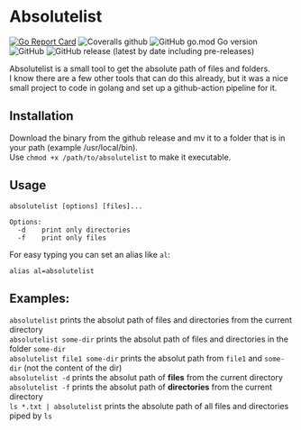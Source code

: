 # Absolutelist

[![Go Report Card](https://goreportcard.com/badge/github.com/dergeberl/absolutelist)](https://goreportcard.com/report/github.com/dergeberl/absolutelist) ![Coveralls github](https://img.shields.io/coveralls/github/dergeberl/absolutelist) ![GitHub go.mod Go version](https://img.shields.io/github/go-mod/go-version/dergeberl/absolutelist) ![GitHub](https://img.shields.io/github/license/dergeberl/absolutelist) ![GitHub release (latest by date including pre-releases)](https://img.shields.io/github/v/release/dergeberl/absolutelist?include_prereleases)

Absolutelist is a small tool to get the absolute path of files and folders.  
I know there are a few other tools that can do this already, but it was a nice small project to code in golang and set up a github-action pipeline for it.

## Installation

Download the binary from the github release and mv it to a folder that is in your path (example /usr/local/bin).   
Use `chmod +x /path/to/absolutelist` to make it executable.

## Usage

```
absolutelist [options] [files]...

Options:
  -d    print only directories
  -f    print only files
```

For easy typing you can set an alias like `al`:
```
alias al=absolutelist
```

## Examples:

`absolutelist` prints the absolut path of files and directories from the current directory   
`absolutelist some-dir` prints the absolut path of files and directories in the folder `some-dir`   
`absolutelist file1 some-dir` prints the absolut path from `file1` and `some-dir` (not the content of the dir)   
`absolutelist -d` prints the absolut path of **files** from the current directory   
`absolutelist -f` prints the absolut path of **directories** from the current directory   
`ls *.txt | absolutelist` prints the absolute path of all files and directories piped by `ls`
